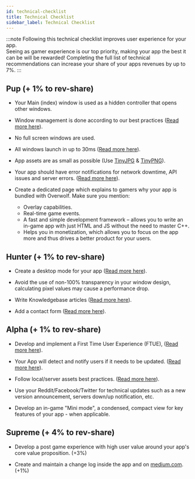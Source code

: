 ```yaml
---
id: technical-checklist
title: Technical Checklist
sidebar_label: Technical Checklist
---
```


:::note
Following this technical checklist improves user experience for your app.  
Seeing as gamer experience is our top priority, making your app the best it can be will be rewarded! Completing the full list of technical recommendations can increase your share of your apps revenues by up to 7%.
:::

## Pup (+ 1% to rev-share)

* Your Main (index) window is used as a hidden controller that opens other windows.

* Window management is done according to our best practices ([Read more here](../topics/using-overwolf-windows#general-tips-for-using-windows)).

* No full screen windows are used.

* All windows launch in up to 30ms ([Read more here](../topics/launch-time-performance)).

* App assets are as small as possible (Use [TinyJPG](https://tinyjpg.com/) & [TinyPNG](https://tinypng.com/)).

* Your app should have error notifications for network downtime, API issues and server errors. ([Read more here](../topics/user-flow-and-error-handling)).



* Create a dedicated page which explains to gamers why your app is bundled with Overwolf. Make sure you mention:  

  * Overlay capabilities.
  * Real-time game events.
  * A fast and simple development framework – allows you to write an in-game app with just HTML and JS without the need to master C++.
  * Helps you in monetization, which allows you to focus on the app more and thus drives a better product for your users.

## Hunter (+ 1% to rev-share)

* Create a desktop mode for your app ([Read more here](../topics/app-specific-experience)).

* Avoid the use of non-100% transparency in your window design, calculating pixel values may cause a performance drop.

* Write Knowledgebase articles ([Read more here](add-a-knowledge-base-to-app)).

* Add a contact form ([Read more here](../topics/best-practices-overview)).

## Alpha (+ 1% to rev-share)

* Develop and implement a First Time User Experience (FTUE), ([Read more here](../topics/first-time-user-experience)).

* Your App will detect and notify users if it needs to be updated. ([Read more here](submit-an-app-update)).

* Follow local/server assets best practices. ([Read more here](../topics/launch-time-performance)).

* Use your Reddit/Facebook/Twitter for technical updates such as a new version announcement, servers down/up notification, etc.

* Develop an in-game "Mini mode", a condensed, compact view for key features of your app - when applicable.

## Supreme (+ 4% to rev-share)
* Develop a post game experience with high user value around your app's core value proposition. (+3%)

* Create and maintain a change log inside the app and on [medium.com](medium.com). (+1%)



